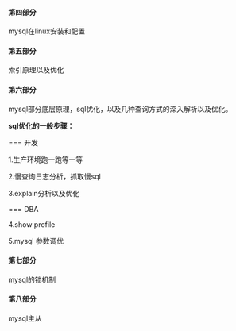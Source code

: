 #### 第四部分

mysql在linux安装和配置

#### 第五部分

索引原理以及优化

#### 第六部分

mysql部分底层原理，sql优化，以及几种查询方式的深入解析以及优化。

**sql优化的一般步骤：**

=== 开发

1.生产环境跑一跑等一等

2.慢查询日志分析，抓取慢sql

3.explain分析以及优化

=== DBA

4.show profile

5.mysql 参数调优

#### 第七部分

mysql的锁机制

#### 第八部分

mysql主从

